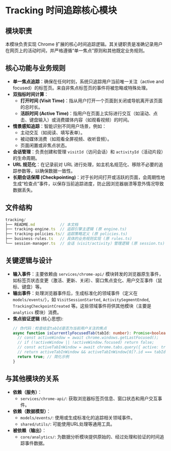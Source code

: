 # Tracking 时间追踪核心模块

## 模块职责
本模块负责实现 Chrome 扩展的核心时间追踪逻辑。其关键职责是准确记录用户在网页上的活动时间，并严格遵循“单一焦点”原则和其他既定业务规则。

## 核心功能与业务规则
-   **单一焦点追踪**：确保在任何时刻，系统只追踪用户当前唯一关注（active and focused）的标签页。来自非焦点标签页的事件将被忽略或特殊处理。
-   **双指标时间计算**：
    *   **打开时间 (Visit Time)**：指从用户打开一个页面到关闭或导航离开该页面的总时长。
    *   **活跃时间 (Active Time)**：指用户在页面上实际进行交互（如滚动、点击、键盘输入）或消费媒体内容（如观看视频）的时间。
-   **情景感知追踪**：智能识别不同用户场景，例如：
    *   主动交互（如阅读、填写表单）。
    *   被动媒体消费（如观看全屏视频、收听音频）。
    *   页面闲置或非焦点状态。
-   **会话管理**：负责创建和管理 `visitId`（访问会话）和 `activityId`（活动片段）的生命周期。
-   **URL 规范化**：在记录前对 URL 进行处理，如主机名规范化、移除不必要的追踪参数等，以确保数据一致性。
-   **长期会话保障 (Checkpointing)**：对于长时间打开或活跃的页面，会周期性地生成“检查点”事件，以保存当前追踪进度，防止因浏览器崩溃等意外情况导致数据丢失。

## 文件结构
```typescript
tracking/
├── README.md           // 本文档
├── tracking-engine.ts  // 追踪引擎主逻辑 (原 engine.ts)
├── tracking-policies.ts// 追踪策略定义 (原 policies.ts)
├── business-rules.ts   // 具体的业务规则实现 (原 rules.ts)
└── session-manager.ts  // 会话（visit/activity）管理逻辑 (原 session.ts)
```

## 关键逻辑与设计
-   **输入事件**：主要依赖由 `services/chrome-api/` 模块转发的浏览器原生事件，如标签页状态变更（激活、更新、关闭）、窗口焦点变化、用户交互事件（鼠标、键盘）等。
-   **输出事件**：处理浏览器事件后，生成标准化的领域事件（定义在 `models/events/`），如 `VisitSessionStarted`, `ActivitySegmentEnded`, `TrackingCheckpointCreated` 等。这些领域事件将供其他模块（主要是 `analytics` 模块）消费。
-   **焦点验证逻辑** (核心思想):
    ```typescript
    // 伪代码：检查给定tabId是否为当前用户关注的焦点
    async function isCurrentlyFocusedTab(tabId: number): Promise<boolean> {
      // const activeWindow = await chrome.windows.getLastFocused();
      // if (!activeWindow || !activeWindow.focused) return false;
      // const activeTabInWindow = await chrome.tabs.query({ active: true, windowId: activeWindow.id });
      // return activeTabInWindow && activeTabInWindow[0]?.id === tabId;
      return true; // 简化示例
    }
    ```

## 与其他模块的关系
-   **依赖（服务）**：
    -   `services/chrome-api/`: 获取浏览器标签页信息、窗口状态和用户交互事件。
-   **依赖（数据模型）**：
    -   `models/events/`: 使用或生成标准化的追踪相关领域事件。
    -   `shared/utils/`: 可能使用URL处理等通用工具。
-   **被依赖（输出）**：
    -   `core/analytics/`: 为数据分析模块提供原始的、经过处理和验证的时间追踪事件数据。
